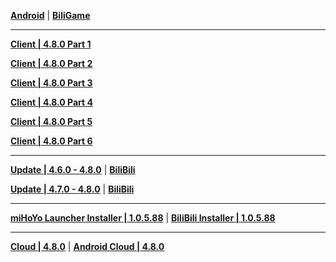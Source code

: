 **[Android](https://autopatchcn.yuanshen.com/client_app/download/Android/20240709193922_lKTTQu3hTabVYoWi/mihoyo/yuanshen_4.8.0.apk)** | **[BiliGame](https://pkg.biligame.com/games/ys_4.8.0_24603909_24822834_20240710_122309_0c465.apk)**

---

**[Client | 4.8.0  Part 1](https://autopatchcn.yuanshen.com/client_app/download/pc_zip/20240705190726_7q0dq7IxqQEpugte/YuanShen_4.8.0.zip.001)**

**[Client | 4.8.0  Part 2](https://autopatchcn.yuanshen.com/client_app/download/pc_zip/20240705190726_7q0dq7IxqQEpugte/YuanShen_4.8.0.zip.002)**

**[Client | 4.8.0  Part 3](https://autopatchcn.yuanshen.com/client_app/download/pc_zip/20240705190726_7q0dq7IxqQEpugte/YuanShen_4.8.0.zip.003)**

**[Client | 4.8.0  Part 4](https://autopatchcn.yuanshen.com/client_app/download/pc_zip/20240705190726_7q0dq7IxqQEpugte/YuanShen_4.8.0.zip.004)**

**[Client | 4.8.0  Part 5](https://autopatchcn.yuanshen.com/client_app/download/pc_zip/20240705190726_7q0dq7IxqQEpugte/YuanShen_4.8.0.zip.005)**

**[Client | 4.8.0  Part 6](https://autopatchcn.yuanshen.com/client_app/download/pc_zip/20240705190726_7q0dq7IxqQEpugte/YuanShen_4.8.0.zip.006)**

---

**[Update | 4.6.0 - 4.8.0](https://autopatchcn.yuanshen.com/client_app/update/hk4e_cn/game_4.6.0_4.8.0_hdiff_XKZkIUaLSaugDHej.zip)** | **[BiliBili](https://autopatchcn.yuanshen.com/client_app/update/hk4e_cn/game_4.6.0_4.8.0_hdiff_XKZkIUaLSaugDHej.zip)**

**[Update | 4.7.0 - 4.8.0](https://autopatchcn.yuanshen.com/client_app/update/hk4e_cn/game_4.7.0_4.8.0_hdiff_ozmRtNVvfJaBDlmd.zip)** | **[BiliBili](https://autopatchcn.yuanshen.com/client_app/update/hk4e_cn/game_4.7.0_4.8.0_hdiff_ozmRtNVvfJaBDlmd.zip)**

---

**[miHoYo Launcher Installer | 1.0.5.88](https://autopatchcn.yuanshen.com/client_app/download/launcher/20240513153024_R4Y2Siji8AadjI0Q/mihoyo/yuanshen_setup_202405121226.exe)** | **[BiliBili Installer | 1.0.5.88](https://autopatchcn.yuanshen.com/client_app/download/launcher/20240521205946_NvT7HUtZB50s99AJ/bilibili/yuanshen_setup_202405212026.exe)**

---

**[Cloud | 4.8.0](https://cloudgame-static.mihoyo.com/app/pc/GenshinImpactCloudGame_4.8.0.1540_release_prod_setup_2407011319_mihoyo.exe)** | **[Android Cloud | 4.8.0](https://autopatchcn.yuanshen.com/client_app/download/cloudgame/android/20240710141605_TuxoICZzE3vVUNWo/cyydmihoyo/yscloud_4.8.0.apk)**